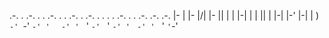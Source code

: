 .-. .   .-. .  . .-. . . .-.   .   .-. . . . . .-. . . .-. .-. .-. 
|-  |   |-  |\/| |-  |\|  |    |   |-| | | |\| |   |-| |-' |-| |  )
`-' `-' `-' '  ` `-' ' `  '    `-' ` ' `-' ' ` `-' ' ` '   ` ' `-' 
